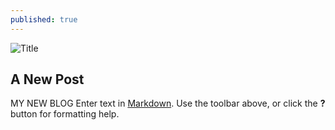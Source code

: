 ```yaml
---
published: true
---
```

![Title]({{site.baseurl}}/assets/images/blog/halloween-in-miami.jpg)
## A New Post
MY NEW BLOG
Enter text in [Markdown](http://daringfireball.net/projects/markdown/). Use the toolbar above, or click the **?** button for formatting help.
